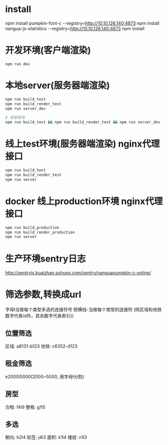 # install
npm install pumpkin-font-c --registry=http://10.10.126.140:4873
npm install nangua-js-statistics --registry=http://10.10.126.140:4873
npm install

# 开发环境(客户端渲染)
`npm run dev`

# 本地server(服务器端渲染)

```sh
npm run build_test
npm run build_render_test
npm run server_dev

# 或者使用
npm run build_test && npm run build_render_test && npm run server_dev
```

# 线上test环境(服务器端渲染) nginx代理接口
```sh
npm run build_test
npm run build_render_test
npm run server
```

# docker 线上production环境 nginx代理接口
```sh
npm run build_production
npm run build_render_production
npm run server
```

# 生产环境sentry日志
http://sentryjs.kuaizhan.sohuno.com/sentry/nanguapumpkin-c-online/


# 筛选参数,转换成url
字母l当做每个类型多选的连接符号
短横线-当做每个类型的连接符
(除区域和地铁数字代表id外，其余数字代表索引))

## 位置筛选
区域: a8131-b123
地铁: c6352-d123

## 租金筛选
e2000l5000(2000~5000, 用字母l分割)

## 房型
合租: f4l9
整租: g1l5

## 多选
朝向: h2l4
标签: j4l3
面积: k1l4
楼层: n1l3
## 
